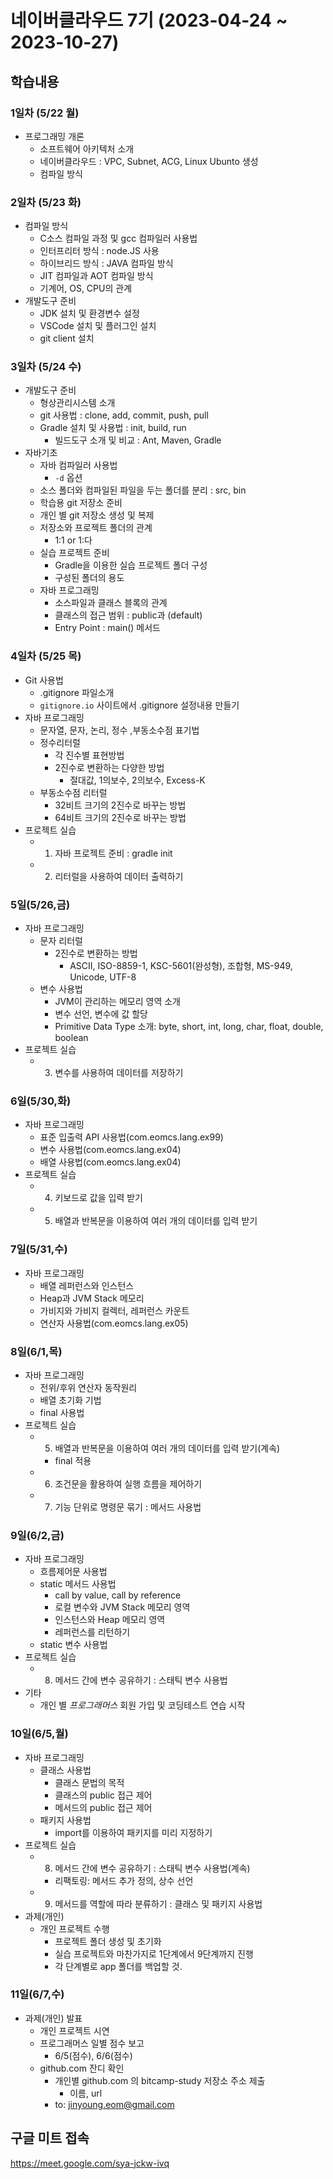 # 네이버클라우드 7기 (2023-04-24 ~ 2023-10-27)

## 학습내용

### 1일차 (5/22 월)

- 프로그래밍 개론
  - 소프트웨어 아키텍처 소개
  - 네이버클라우드 : VPC, Subnet, ACG, Linux Ubunto 생성
  - 컴파일 방식

### 2일차 (5/23 화)

- 컴파일 방식
  - C소스 컴파일 과정 및 gcc 컴파일러 사용법
  - 인터프리터 방식 : node.JS 사용
  - 하이브리드 방식 : JAVA 컴파일 방식
  - JIT 컴파일과 AOT 컴파일 방식
  - 기계어, OS, CPU의 관계
- 개발도구 준비
  - JDK 설치 및 환경변수 설정
  - VSCode 설치 및 플러그인 설치
  - git client 설치

### 3일차 (5/24 수)

- 개발도구 준비
  - 형상관리시스템 소개
  - git 사용법 : clone, add, commit, push, pull
  - Gradle 설치 및 사용법 : init, build, run
    - 빌드도구 소개 및 비교 : Ant, Maven, Gradle
- 자바기초
  - 자바 컴파일러 사용법
    - `-d` 옵션
  - 소스 폴더와 컴파일된 파일을 두는 폴더를 분리 : src, bin
  - 학습용 git 저장소 준비
  - 개인 별 git 저장소 생성 및 복제
  - 저장소와 프로젝트 폴더의 관계
    - 1:1 or 1:다
  - 실습 프로젝트 준비
    - Gradle을 이용한 실습 프로젝트 폴더 구성
    - 구성된 폴더의 용도
  - 자바 프로그래밍
    - 소스파일과 클래스 블록의 관계
    - 클래스의 접근 범위 : public과 (default)
    - Entry Point : main() 메서드

### 4일차 (5/25 목)

- Git 사용법
  - .gitignore 파일소개
  - `gitignore.io` 사이트에서 .gitignore 설정내용 만들기
- 자바 프로그래밍
  - 문자열, 문자, 논리, 정수 ,부동소수점 표기법
  - 정수리터럴
    - 각 진수별 표현방법
    - 2진수로 변환하는 다양한 방법
      - 절대값, 1의보수, 2의보수, Excess-K
  - 부동소수점 리터럴
    - 32비트 크기의 2진수로 바꾸는 방법
    - 64비트 크기의 2진수로 바꾸는 방법
- 프로젝트 실습
  - 1. 자바 프로젝트 준비 : gradle init
  - 2. 리터럴을 사용하여 데이터 출력하기

### 5일(5/26,금)

- 자바 프로그래밍
  - 문자 리터럴
    - 2진수로 변환하는 방법
      - ASCII, ISO-8859-1, KSC-5601(완성형), 조합형, MS-949, Unicode, UTF-8
  - 변수 사용법
    - JVM이 관리하는 메모리 영역 소개
    - 변수 선언, 변수에 값 할당
    - Primitive Data Type 소개: byte, short, int, long, char, float, double, boolean
- 프로젝트 실습
  - 3. 변수를 사용하여 데이터를 저장하기

### 6일(5/30,화)

- 자바 프로그래밍
  - 표준 입출력 API 사용법(com.eomcs.lang.ex99)
  - 변수 사용법(com.eomcs.lang.ex04)
  - 배열 사용법(com.eomcs.lang.ex04)
- 프로젝트 실습
  - 4. 키보드로 값을 입력 받기
  - 5. 배열과 반복문을 이용하여 여러 개의 데이터를 입력 받기

### 7일(5/31,수)

- 자바 프로그래밍
  - 배열 레퍼런스와 인스턴스
  - Heap과 JVM Stack 메모리
  - 가비지와 가비지 컬렉터, 레퍼런스 카운트
  - 연산자 사용법(com.eomcs.lang.ex05)

### 8일(6/1,목)

- 자바 프로그래밍
  - 전위/후위 연산자 동작원리
  - 배열 초기화 기법
  - final 사용법
- 프로젝트 실습
  - 5. 배열과 반복문을 이용하여 여러 개의 데이터를 입력 받기(계속)
    - final 적용
  - 6. 조건문을 활용하여 실행 흐름을 제어하기
  - 7. 기능 단위로 명령문 묶기 : 메서드 사용법
 
### 9일(6/2,금)

- 자바 프로그래밍
  - 흐름제어문 사용법
  - static 메서드 사용법
    - call by value, call by reference
    - 로컬 변수와 JVM Stack 메모리 영역
    - 인스턴스와 Heap 메모리 영역
    - 레퍼런스를 리턴하기
  - static 변수 사용법
- 프로젝트 실습
  - 8. 메서드 간에 변수 공유하기 : 스태틱 변수 사용법
- 기타
  - 개인 별 *프로그래머스* 회원 가입 및 코딩테스트 연습 시작


### 10일(6/5,월)

- 자바 프로그래밍
  - 클래스 사용법
    - 클래스 문법의 목적
    - 클래스의 public 접근 제어
    - 메서드의 public 접근 제어
  - 패키지 사용법
    - import를 이용하여 패키지를 미리 지정하기
- 프로젝트 실습
  - 8. 메서드 간에 변수 공유하기 : 스태틱 변수 사용법(계속)
    - 리팩토링: 메서드 추가 정의, 상수 선언
  - 9. 메서드를 역할에 따라 분류하기 : 클래스 및 패키지 사용법
- 과제(개인)
  - 개인 프로젝트 수행
    - 프로젝트 폴더 생성 및 초기화
    - 실습 프로젝트와 마찬가지로 1단계에서 9단계까지 진행
    - 각 단계별로 app 폴더를 백업할 것.


### 11일(6/7,수)

- 과제(개인) 발표
  - 개인 프로젝트 시연
  - 프로그래머스 일별 점수 보고
    - 6/5(점수), 6/6(점수) 
  - github.com 잔디 확인
    - 개인별 github.com 의 bitcamp-study 저장소 주소 제출
      - 이름, url
    - to: jinyoung.eom@gmail.com


## 구글 미트 접속

https://meet.google.com/sya-jckw-ivq